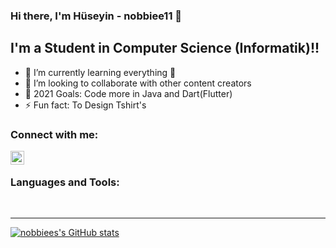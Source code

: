### Hi there, I'm Hüseyin - nobbiee11 👋

## I'm a Student in Computer Science (Informatik)!!

- 🌱 I’m currently learning everything 🤣
- 👯 I’m looking to collaborate with other content creators
- 🥅 2021 Goals: Code more in Java and Dart(Flutter)
- ⚡ Fun fact: To Design Tshirt's

### Connect with me:
[<img align="left" alt="nobbiee11 | Instagram" width="22px" src="https://cdn.jsdelivr.net/npm/simple-icons@v3/icons/instagram.svg" />][instagram]

<br />

### Languages and Tools:

<br />

---

[![nobbiees's GitHub stats](https://github-readme-stats.vercel.app/api?username=nobbiee11&hide=contribs,issues)](https://github.com/anuraghazra/github-readme-stats)

[instagram]: https://instagram.com/husakki
